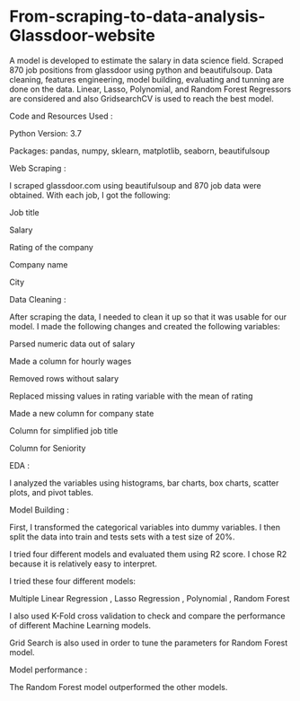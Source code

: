 # From-scraping-to-data-analysis-Glassdoor-website

A model is developed to estimate the salary in data science field.
Scraped 870 job positions from glassdoor using python and beautifulsoup.
Data cleaning, features engineering, model building, evaluating and tunning are done on the data.
Linear, Lasso, Polynomial, and Random Forest Regressors are considered and also GridsearchCV is used to reach the best model.



Code and Resources Used  :
 

Python Version: 3.7

Packages: pandas, numpy, sklearn, matplotlib, seaborn, beautifulsoup

 
 
Web Scraping  :
 

I scraped glassdoor.com using beautifulsoup and 870 job data were obtained. With each job, I got the following:

Job title

Salary

Rating of the company

Company name

City



Data Cleaning  :

 
After scraping the data, I needed to clean it up so that it was usable for our model. I made the following changes and created the following variables:

Parsed numeric data out of salary

Made a column for hourly wages

Removed rows without salary

Replaced missing values in rating variable with the mean of rating

Made a new column for company state

Column for simplified job title

Column for Seniority



EDA  :
 

I analyzed the variables using histograms, bar charts, box charts, scatter plots, and pivot tables.



Model Building  :


First, I transformed the categorical variables into dummy variables. I then split the data into train and tests sets with a test size of 20%.

I tried four different models and evaluated them using R2 score. I chose R2 because it is relatively easy to interpret.


I tried these four different models:


Multiple Linear Regression ,  Lasso Regression ,  Polynomial ,  Random Forest 


I also used K-Fold cross validation to check and compare the performance of different Machine Learning models.

Grid Search is also used in order to tune the parameters for Random Forest model.



Model performance  :


The Random Forest model outperformed the other models.







